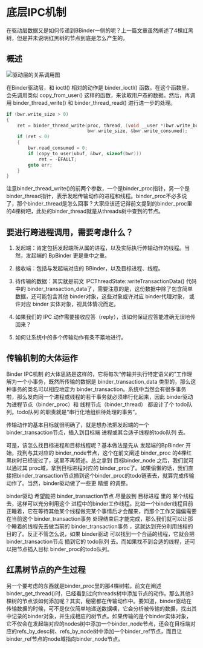 # 底层IPC机制
在驱动层数据又是如何传递到BBinder一侧的呢？上一篇文章虽然阐述了4棵红黑树，但是并未说明红黑树的节点到底是怎么产生的。

## 概述
![驱动层的关系调用图](http://static.oschina.net/uploads/img/201308/15213413_taa0.png)

在Binder驱动层，和 ioctl() 相对的动作是 binder_ioctl() 函数。在这个函数里，会先调用类似 copy_from_user() 这样的函数，来读取用户态的数据。然后，再调用 binder_thread_write() 和 binder_thread_read() 进行进一步的处理。


```c
if (bwr.write_size > 0) 
{
    ret = binder_thread_write(proc, thread, (void __user *)bwr.write_buffer,
                              bwr.write_size, &bwr.write_consumed);
    if (ret < 0) 
    {
        bwr.read_consumed = 0;
        if (copy_to_user(ubuf, &bwr, sizeof(bwr)))
            ret = -EFAULT;
        goto err;
    }
}
```

注意binder_thread_write()的前两个参数，一个是binder_proc指针，另一个是binder_thread指针，表示发起传输动作的进程和线程。binder_proc不必多说了，那个binder_thread是怎么回事？大家应该还记得前文提到的binder_proc里的4棵树吧，此处的binder_thread就是从threads树中查到的节点。


## 要进行跨进程调用，需要考虑什么？
1.  发起端：肯定包括发起端所从属的进程，以及实际执行传输动作的线程。当然，发起端的 BpBinder 更是重中之重。

2.  接收端：包括与发起端对应的 BBinder，以及目标进程、线程。

3.  待传输的数据：其实就是前文 IPCThreadState::writeTransactionData() 代码中的 binder_transaction_data了，需要注意的是，这份数据中除了包含简单数据，还可能包含其他 binder对象，这些对象或许对应 binder代理对象， 或许对应 binder 实体对象，视具体情况而定。

4.  如果我们的 IPC 动作需要接收应答（reply），该如何保证应答能准确无误地传回来？

5.  如何让系统中的多个传输动作有条不紊地进行。


## 传输机制的大体运作

Binder IPC机制 的大体思路是这样的，它将每次“传输并执行特定语义的”工作理解为一个小事务，既然所传输的数据是 binder_transaction_data 类型的，那么这种事务的类名可以相应地定为 binder_transaction。系统中当然会有很多事务啦，那么发向同一个进程或线程的若干事务就必须串行化起来，因此 binder驱动 为进程节点（binder_proc）和 线程节点（binder_thread） 都设计了个 todo队列。todo队列 的职责就是“串行化地组织待处理的事务”。


传输动作的基本目标就很明确了，就是想办法把发起端的一个 binder_transaction节点，插入到目标端 进程或其合适子线程的todo队列 去。

可是，该怎么找目标进程和目标线程呢？基本做法是先从 发起端的BpBinder 开始，找到与其对应的 binder_node节点，这个在前文阐述 binder_proc 的4棵红黑树时已经说过了，这里不再赘述。总之拿到 目标binder_node 之后，我们就可以通过其 proc域，拿到目标进程对应的 binder_proc了。如果偷懒的话，我们直接把binder_transaction节点插到这个binder_proc的todo链表去，就算完成传输动作了。当然，binder驱动做了一些更 精细 的调整。

binder驱动 希望能把 binder_transaction节点 尽量放到 目标进程 里的 某个线程 去，这样可以充分利用这个 进程中的binder工作线程。比如一个binder线程目前正睡着，它在等待其他某个线程做完某个事情后才会醒来，而那个工作又偏偏需要在当前这个 binder_transaction事务 处理结束后才能完成，那么我们就可以让那个睡着的线程先去做当前的 binder_transaction事务 ，这就达到充分利用线程的目的了。反正不管怎么说，如果 binder驱动 可以找到一个合适的线程，它就会把binder_transaction节点 插到它的 todo队列 去。而如果找不到合适的线程，还可以把节点插入目标 binder_proc的todo队列。

## 红黑树节点的产生过程

另一个要考虑的东西就是binder_proc里的那4棵树啦。前文在阐述binder_get_thread()时，已经看到过向threads树中添加节点的动作。那么其他3棵树的节点该如何添加呢？其实，秘密都在传输动作中。要知道，binder驱动在传输数据的时候，可不是仅仅简单地递送数据噢，它会分析被传输的数据，找出其中记录的binder对象，并生成相应的树节点。如果传输的是个binder实体对象，它不仅会在发起端对应的nodes树中添加一个binder_node节点，还会在目标端对应的refs_by_desc树、refs_by_node树中添加一个binder_ref节点，而且让binder_ref节点的node域指向binder_node节点。








